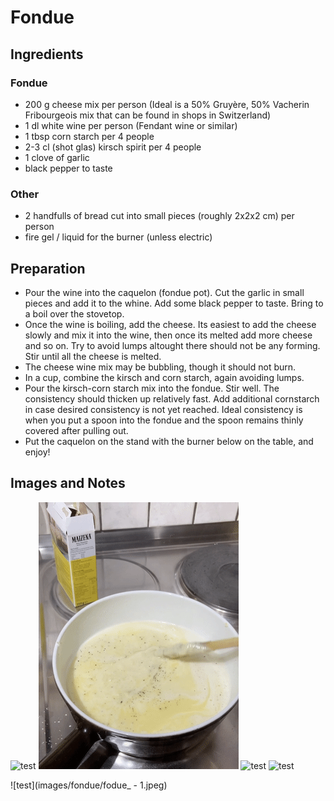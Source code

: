 # Fondue

## Ingredients

### Fondue
- 200 g cheese mix per person (Ideal is a 50% Gruyère, 50% Vacherin Fribourgeois mix that can be found in shops in Switzerland)
- 1 dl white wine per person (Fendant wine or similar)
- 1 tbsp corn starch per 4 people
- 2-3 cl (shot glas) kirsch spirit per 4 people
- 1 clove of garlic
- black pepper to taste

### Other
- 2 handfulls of bread cut into small pieces (roughly 2x2x2 cm) per person
- fire gel / liquid for the burner (unless electric)


## Preparation

- Pour the wine into the caquelon (fondue pot). Cut the garlic in small pieces and add it to the whine. Add some black pepper to taste. Bring to a boil over the stovetop.
- Once the wine is boiling, add the cheese. Its easiest to add the cheese slowly and mix it into the wine, then once its melted add more cheese and so on. Try to avoid lumps altought there should not be any forming. Stir until all the cheese is melted.
- The cheese wine mix may be bubbling, though it should not burn.
- In a cup, combine the kirsch and corn starch, again avoiding lumps.
- Pour the kirsch-corn starch mix into the fondue. Stir well. The consistency should thicken up relatively fast. Add additional cornstarch in case desired consistency is not yet reached. Ideal consistency is when you put a spoon into the fondue and the spoon remains thinly covered after pulling out.
- Put the caquelon on the stand with the burner below on the table, and enjoy!


## Images and Notes

![test](images/fondue/gif1.gif)
![test](images/fondue/gif2.gif)
![test](images/fondue/gif3.gif)
![test](images/fondue/gif4.gif)

![test](images/fondue/fodue_ - 1.jpeg)



